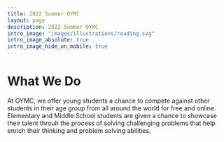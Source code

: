 ```yaml
---
title: 2022 Summer OYMC
layout: page
description: 2022 Summer OYMC
intro_image: "images/illustrations/reading.svg"
intro_image_absolute: true
intro_image_hide_on_mobile: true
---
```


# What We Do

At OYMC, we offer young students a chance to compete against other students in their age group from all around the world for free and online. Elementary and Middle School students are given a chance to showcase their talent throuh the process of solving challenging problems that help enrich their thinking and problem solving abilities. 

